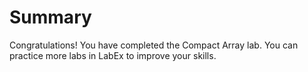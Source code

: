 # Summary

Congratulations! You have completed the Compact Array lab. You can practice more labs in LabEx to improve your skills.
